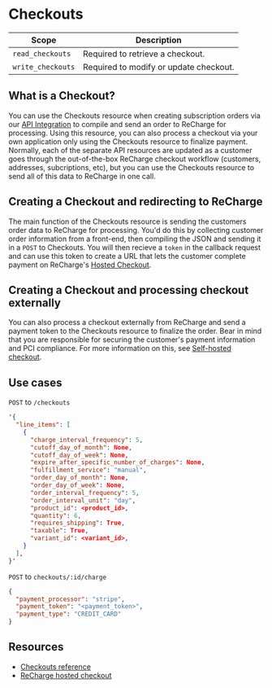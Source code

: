 # Checkouts
|Scope|Description|
|-|-|
|`read_checkouts`| Required to retrieve a checkout.|
|`write_checkouts`| Required to modify or update checkout.|

## What is a Checkout?
You can use the Checkouts resource when creating subscription orders via our [API Integration](headless-overview.md) to compile and send an order to ReCharge for processing. Using this resource, you can also process a checkout via your own application only using the Checkouts resource to finalize payment. Normally, each of the separate API resources are updated as a customer goes through the out-of-the-box ReCharge checkout workflow (customers, addresses, subcriptions, etc), but you can use the Checkouts resource to send all of this data to ReCharge in one call.

## Creating a Checkout and redirecting to ReCharge
The main function of the Checkouts resource is sending the customers order data to ReCharge for processing. You'd do this by collecting customer order information from a front-end, then compiling the JSON and sending it in a `POST` to Checkouts. You will then recieve a `token` in the callback request and can use this token to create a URL that lets the customer complete payment on ReCharge's [Hosted Checkout](recharge-hosted-checkout.md).

## Creating a Checkout and processing checkout externally
You can also process a checkout externally from ReCharge and send a payment token to the Checkouts resource to finalize the order. Bear in mind that you are responsible for securing the customer's payment information and PCI compliance. For more information on this, see [Self-hosted checkout](self-hosted-checkout.md).

## Use cases
<!--
type: tab
title: Creating a Checkout
-->
`POST` to `/checkouts`

```json
'{
  "line_items": [
    {
      "charge_interval_frequency": 5,
      "cutoff_day_of_month": None,
      "cutoff_day_of_week": None,
      "expire_after_specific_number_of_charges": None,
      "fulfillment_service": "manual",
      "order_day_of_month": None,
      "order_day_of_week": None,
      "order_interval_frequency": 5,
      "order_interval_unit": "day",
      "product_id": <product_id>,
      "quantity": 6,
      "requires_shipping": True,
      "taxable": True,
      "variant_id": <variant_id>,
    }
  ],
}'
```

<!--
type: tab
title: Finalize processing checkout
-->

`POST` to `checkouts/:id/charge`

```json
{
  "payment_processor": "stripe",
  "payment_token": "<payment_token>",
  "payment_type": "CREDIT_CARD"
}
```

<!-- type: tab-end -->

## Resources
- [Checkouts reference](https://developer.rechargepayments.com/#checkouts)
- [ReCharge hosted checkout](recharge-hosted-checkout.md)